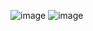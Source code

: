 ![image](https://github.com/user-attachments/assets/dbd95332-dfa6-48be-a790-5673f3f698e3)
![image](https://github.com/user-attachments/assets/79c09ce6-d290-4ab8-b706-6dadf2fb7026)
